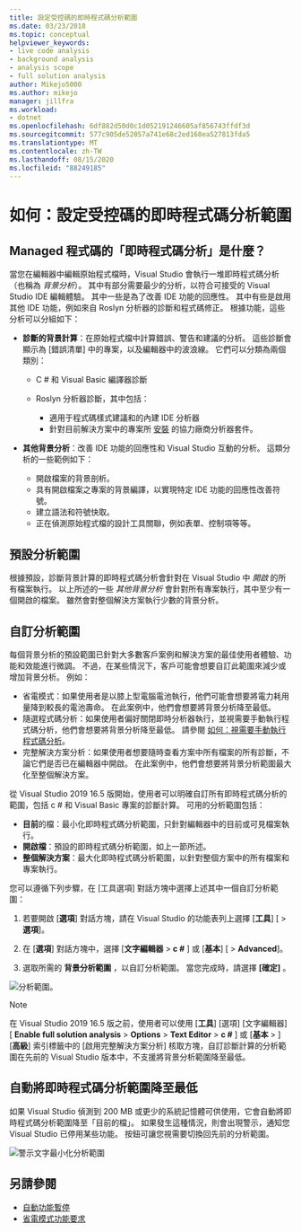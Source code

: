 ```yaml
---
title: 設定受控碼的即時程式碼分析範圍
ms.date: 03/23/2018
ms.topic: conceptual
helpviewer_keywords:
- live code analysis
- background analysis
- analysis scope
- full solution analysis
author: Mikejo5000
ms.author: mikejo
manager: jillfra
ms.workload:
- dotnet
ms.openlocfilehash: 6df882d50d0c1d052191246605af856743ffdf3d
ms.sourcegitcommit: 577c905de52057a741e68c2ed168ea527813fda5
ms.translationtype: MT
ms.contentlocale: zh-TW
ms.lasthandoff: 08/15/2020
ms.locfileid: "88249185"
---
```

# <a name="how-to-configure-live-code-analysis-scope-for-managed-code"></a>如何：設定受控碼的即時程式碼分析範圍

## <a name="what-is-live-code-analysis-for-managed-code"></a>Managed 程式碼的「即時程式碼分析」是什麼？
當您在編輯器中編輯原始程式檔時，Visual Studio 會執行一堆即時程式碼分析（也稱為 *背景分析*）。 其中有部分需要最少的分析，以符合可接受的 Visual Studio IDE 編輯體驗。 其中一些是為了改善 IDE 功能的回應性。 其中有些是啟用其他 IDE 功能，例如來自 Roslyn 分析器的診斷和程式碼修正。 根據功能，這些分析可以分組如下：

- **診斷的背景計算**：在原始程式檔中計算錯誤、警告和建議的分析。 這些診斷會顯示為 [錯誤清單] 中的專案，以及編輯器中的波浪線。 它們可以分類為兩個類別：
  - C # 和 Visual Basic 編譯器診斷
  - Roslyn 分析器診斷，其中包括：

    - 適用于程式碼樣式建議和的內建 IDE 分析器
    - 針對目前解決方案中的專案所 [安裝](./install-roslyn-analyzers.md) 的協力廠商分析器套件。

- **其他背景分析**：改善 IDE 功能的回應性和 Visual Studio 互動的分析。 這類分析的一些範例如下：
  - 開啟檔案的背景剖析。
  - 具有開啟檔案之專案的背景編譯，以實現特定 IDE 功能的回應性改善符號。
  - 建立語法和符號快取。
  - 正在偵測原始程式檔的設計工具關聯，例如表單、控制項等等。

## <a name="default-analysis-scope"></a>預設分析範圍

根據預設，診斷背景計算的即時程式碼分析會針對在 Visual Studio 中 _開啟_ 的所有檔案執行。 以上所述的一些 _其他背景分析_ 會針對所有專案執行，其中至少有一個開啟的檔案。 雖然會對整個解決方案執行少數的背景分析。

## <a name="custom-analysis-scope"></a>自訂分析範圍

每個背景分析的預設範圍已針對大多數客戶案例和解決方案的最佳使用者體驗、功能和效能進行微調。 不過，在某些情況下，客戶可能會想要自訂此範圍來減少或增加背景分析。 例如：

- 省電模式：如果使用者是以膝上型電腦電池執行，他們可能會想要將電力耗用量降到較長的電池壽命。 在此案例中，他們會想要將背景分析降至最低。
- 隨選程式碼分析：如果使用者偏好關閉即時分析器執行，並視需要手動執行程式碼分析，他們會想要將背景分析降至最低。 請參閱 [如何：視需要手動執行程式碼分析](./how-to-run-code-analysis-manually-for-managed-code.md)。
- 完整解決方案分析：如果使用者想要隨時查看方案中所有檔案的所有診斷，不論它們是否已在編輯器中開啟。 在此案例中，他們會想要將背景分析範圍最大化至整個解決方案。

從 Visual Studio 2019 16.5 版開始，使用者可以明確自訂所有即時程式碼分析的範圍，包括 c # 和 Visual Basic 專案的診斷計算。 可用的分析範圍包括：

- **目前**的檔：最小化即時程式碼分析範圍，只針對編輯器中的目前或可見檔案執行。
- **開啟檔**：預設的即時程式碼分析範圍，如上一節所述。
- **整個解決方案**：最大化即時程式碼分析範圍，以針對整個方案中的所有檔案和專案執行。

您可以遵循下列步驟，在 [工具選項] 對話方塊中選擇上述其中一個自訂分析範圍：

1. 若要開啟 [**選項**] 對話方塊，請在 Visual Studio 的功能表列上選擇 [**工具**] [  >  **選項**]。

2. 在 [**選項**] 對話方塊中，選擇 [**文字編輯器**  >  **c #** ] 或 [**基本**] [  >  **Advanced**]。

3. 選取所需的 **背景分析範圍** ，以自訂分析範圍。 當您完成時，請選擇 **[確定]** 。

![分析範圍。](./media/background-analysis-scope.png)

> [!NOTE]
> 在 Visual Studio 2019 16.5 版之前，使用者可以使用 [**工具**] [選項] [文字編輯器] [ **Enable full solution analysis**  >  **Options**  >  **Text Editor**  >  **c #** ] 或 [**基本**  >  ] [**高級**] 索引標籤中的 [啟用完整解決方案分析] 核取方塊，自訂診斷計算的分析範圍在先前的 Visual Studio 版本中，不支援將背景分析範圍降至最低。

## <a name="automatically-minimize-live-code-analysis-scope"></a>自動將即時程式碼分析範圍降至最低

如果 Visual Studio 偵測到 200 MB 或更少的系統記憶體可供使用，它會自動將即時程式碼分析範圍降至「目前的檔」。 如果發生這種情況，則會出現警示，通知您 Visual Studio 已停用某些功能。 按鈕可讓您視需要切換回先前的分析範圍。

![警示文字最小化分析範圍](./media/fsa_alert.png)

## <a name="see-also"></a>另請參閱

- [自動功能暫停](./automatic-feature-suspension.md)
- [省電模式功能要求](https://github.com/dotnet/roslyn/issues/38429)
